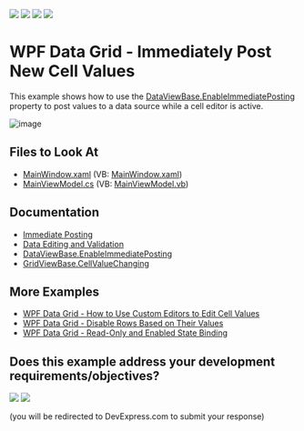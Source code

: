 <!-- default badges list -->
![](https://img.shields.io/endpoint?url=https://codecentral.devexpress.com/api/v1/VersionRange/128651842/24.2.1%2B)
[![](https://img.shields.io/badge/Open_in_DevExpress_Support_Center-FF7200?style=flat-square&logo=DevExpress&logoColor=white)](https://supportcenter.devexpress.com/ticket/details/E4155)
[![](https://img.shields.io/badge/📖_How_to_use_DevExpress_Examples-e9f6fc?style=flat-square)](https://docs.devexpress.com/GeneralInformation/403183)
[![](https://img.shields.io/badge/💬_Leave_Feedback-feecdd?style=flat-square)](#does-this-example-address-your-development-requirementsobjectives)
<!-- default badges end -->

# WPF Data Grid - Immediately Post New Cell Values

This example shows how to use the [DataViewBase.EnableImmediatePosting](https://docs.devexpress.com/WPF/DevExpress.Xpf.Grid.DataViewBase.EnableImmediatePosting) property to post values to a data source while a cell editor is active.

![image](https://user-images.githubusercontent.com/65009440/144851421-e937f027-1df5-48f4-bcdb-5bb4d914349e.png)

<!-- default file list -->

## Files to Look At

* [MainWindow.xaml](./CS/UpdateOnPropertyChanged/MainWindow.xaml) (VB: [MainWindow.xaml](./VB/UpdateOnPropertyChanged/MainWindow.xaml))
* [MainViewModel.cs](./CS/UpdateOnPropertyChanged/MainViewModel.cs) (VB: [MainViewModel.vb](./VB/UpdateOnPropertyChanged/MainViewModel.vb))

<!-- default file list end -->

## Documentation

- [Immediate Posting](https://docs.devexpress.com/WPF/6606/controls-and-libraries/data-grid/data-editing-and-validation/modify-cell-values/inplace-editors#immediate-posting)
- [Data Editing and Validation](https://docs.devexpress.com/WPF/6108/controls-and-libraries/data-grid/data-editing-and-validation)
- [DataViewBase.EnableImmediatePosting](https://docs.devexpress.com/WPF/DevExpress.Xpf.Grid.DataViewBase.EnableImmediatePosting)
- [GridViewBase.CellValueChanging](https://docs.devexpress.com/WPF/DevExpress.Xpf.Grid.GridViewBase.CellValueChanging)

## More Examples

- [WPF Data Grid - How to Use Custom Editors to Edit Cell Values](https://github.com/DevExpress-Examples/how-to-use-custom-editors-to-edit-cell-values-e1596)
- [WPF Data Grid - Disable Rows Based on Their Values](https://github.com/DevExpress-Examples/wpf-data-grid-disable-rows-based-on-their-values)
- [WPF Data Grid - Read-Only and Enabled State Binding](https://github.com/DevExpress-Examples/wpf-grid-read-only-and-enabled-binding)
<!-- feedback -->
## Does this example address your development requirements/objectives?

[<img src="https://www.devexpress.com/support/examples/i/yes-button.svg"/>](https://www.devexpress.com/support/examples/survey.xml?utm_source=github&utm_campaign=wpf-data-grid-immediately-post-new-cell-values&~~~was_helpful=yes) [<img src="https://www.devexpress.com/support/examples/i/no-button.svg"/>](https://www.devexpress.com/support/examples/survey.xml?utm_source=github&utm_campaign=wpf-data-grid-immediately-post-new-cell-values&~~~was_helpful=no)

(you will be redirected to DevExpress.com to submit your response)
<!-- feedback end -->
